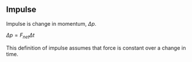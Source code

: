 ## Impulse
Impulse is change in momentum, $\Delta p$.

$\Delta p = F_{net} \Delta t$

This definition of impulse assumes that force is constant over a change in time.